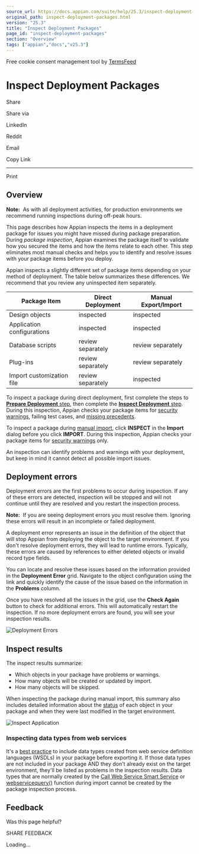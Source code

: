 ```yaml
---
source_url: https://docs.appian.com/suite/help/25.3/inspect-deployment-packages.html
original_path: inspect-deployment-packages.html
version: "25.3"
title: "Inspect Deployment Packages"
page_id: "inspect-deployment-packages"
section: "Overview"
tags: ["appian","docs","v25.3"]
---
```



Free cookie consent management tool by [TermsFeed](https://www.termsfeed.com/)

# Inspect Deployment Packages

Share

Share via

LinkedIn

Reddit

Email

Copy Link

* * *

Print

## Overview

**Note:**  As with all deployment activities, for production environments we recommend running inspections during off-peak hours.

This page describes how Appian inspects the items in a deployment package for issues you might have missed during package preparation. During _package inspection_, Appian examines the package itself to validate how you secured the items and how the items relate to each other. This step eliminates most manual checks and helps you to identify and resolve issues with your package items before you deploy.

Appian inspects a slightly different set of package items depending on your method of deployment. The table below summarizes these differences. We recommend that you review any uninspected item separately.

| Package Item | Direct Deployment | Manual Export/Import |
| --- | --- | --- |
| Design objects | inspected | inspected |
| Application configurations | inspected | inspected |
| Database scripts | review separately | review separately |
| Plug-ins | review separately | review separately |
| Import customization file | review separately | inspected |

To inspect a package during direct deployment, first complete the steps to [**Prepare Deployment** step](Deploy_to_Target_Environments.html#prepare-the-deployment), then complete the [**Inspect Deployment** step](Deploy_to_Target_Environments.html#inspect-the-package). During this inspection, Appian checks your package items for [security warnings](object-security.html), failing test cases, and [missing precedents](application-settings.html#missing-precedents).

To inspect a package during [manual import](Deploy_to_Target_Environments.html#manually-inspect-and-import), click **INSPECT** in the **Import** dialog before you click **IMPORT**. During this inspection, Appian checks your package items for [security warnings](object-security.html) only.

An inspection can identify problems and warnings with your deployment, but keep in mind it cannot detect all possible import issues.

## Deployment errors

Deployment errors are the first problems to occur during inspection. If any of these errors are detected, inspection will be stopped and will not continue until they are resolved and you restart the inspection process.

**Note:**  If you are seeing deployment errors you must resolve them. Ignoring these errors will result in an incomplete or failed deployment.

A deployment error represents an issue in the definition of the object that will stop Appian from deploying the object to the target environment. If you don't resolve deployment errors, they will lead to runtime errors. Typically, these errors are caused by references to either deleted objects or invalid record type fields.

You can locate and resolve these issues based on the information provided in the **Deployment Error** grid. Navigate to the object configuration using the link and quickly identify the cause of the issue based on the information in the **Problems** column.

Once you have resolved all the issues in the grid, use the **Check Again** button to check for additional errors. This will automatically restart the inspection. If no more deployment errors are found, you will see your inspection results.

![Deployment Errors](images/inspect_deployment_errors.png)

## Inspect results

The inspect results summarize:

-   Which objects in your package have problems or warnings.
-   How many objects will be created or updated by import.
-   How many objects will be skipped.

When inspecting the package during manual import, this summary also includes detailed information about the [status](compare-deployment-packages.html#object-comparison-statuses) of each object in your package and when they were last modified in the target environment.

![Inspect Application](images/inspect_package.png)

### Inspecting data types from web services

It's a [best practice](Application_Deployment_Guidelines.html#custom-data-types) to include data types created from web service definition languages (WSDLs) in your package before exporting it. If those data types are not included in your package AND they don't already exist on the target environment, they'll be listed as problems in the inspection results. Data types that are normally created by the [Call Web Service Smart Service](Call_Web_Service_Smart_Service.html) or [webservicequery()](fnc_scripting_webservicequery.html) function during import cannot be created by the package inspection process.

## Feedback

Was this page helpful?

SHARE FEEDBACK

Loading...